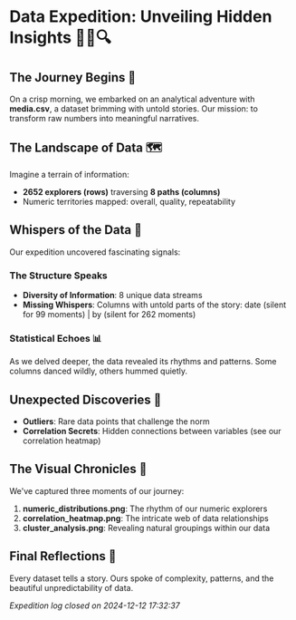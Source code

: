 # Data Expedition: Unveiling Hidden Insights 🕵️‍♀️🔍

## The Journey Begins 🚀
On a crisp morning, we embarked on an analytical adventure with **media.csv**, a dataset brimming with untold stories. Our mission: to transform raw numbers into meaningful narratives.

## The Landscape of Data 🗺️
Imagine a terrain of information:
- **2652 explorers (rows)** traversing **8 paths (columns)**
- Numeric territories mapped: overall, quality, repeatability

## Whispers of the Data 🤫
Our expedition uncovered fascinating signals:

### The Structure Speaks
- **Diversity of Information**: 8 unique data streams
- **Missing Whispers**: Columns with untold parts of the story:
  date (silent for 99 moments) | by (silent for 262 moments)

### Statistical Echoes 📊
As we delved deeper, the data revealed its rhythms and patterns. Some columns danced wildly, others hummed quietly.

## Unexpected Discoveries 🔮
- **Outliers**: Rare data points that challenge the norm
- **Correlation Secrets**: Hidden connections between variables (see our correlation heatmap)

## The Visual Chronicles 📸
We've captured three moments of our journey:
1. **numeric_distributions.png**: The rhythm of our numeric explorers
2. **correlation_heatmap.png**: The intricate web of data relationships
3. **cluster_analysis.png**: Revealing natural groupings within our data

## Final Reflections 🌅
Every dataset tells a story. Ours spoke of complexity, patterns, and the beautiful unpredictability of data.

*Expedition log closed on 2024-12-12 17:32:37*

